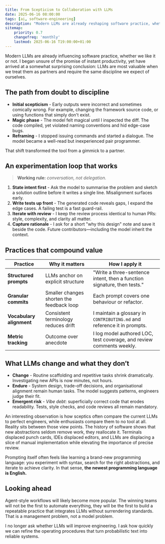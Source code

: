 ```yaml
---
title: From Scepticism to Collaboration with LLMs
date: 2025-06-16 08:00:00
tags: [ai, software-engineering]
description: "Modern LLMs are already reshaping software practice, whether we like it or not. I began wary of the promise of instant productivity, yet have arrived at a somewhat surprising conclusion: LLMs are most valuable when we treat them as colleagues and require the same discipline we expect of ourselves."
sitemap:
    priority: 0.7
    changefreq: 'monthly'
    lastmod: 2025-06-16 T19:00:00+01:00
---
```


Modern LLMs are already influencing software practice, whether we like it or not. I began unsure of the promise of instant productivity, yet have arrived at a somewhat surprising conclusion: LLMs are most valuable when we treat them as partners and require the same discipline we expect of ourselves.

## The path from doubt to discipline

- **Initial scepticism** - Early outputs were incorrect and sometimes comically wrong. For example, changing the framework source code, or using functions that simply don't exist.
- **Magic phase** - The model felt magical until I inspected the diff. The code compiled, yet violated naming conventions and hid edge-case bugs.
- **Reframing** - I stopped issuing commands and started a dialogue. The model became a well-read but inexperienced pair programmer.

That shift transformed the tool from a gimmick to a partner.

## An experimentation loop that works

> **Working rule:** *conversation, not delegation.*

1. **State intent first** - Ask the model to summarise the problem and sketch a solution outline before it writes a single line. Misalignment surfaces early.
2. **Write tests up front** - The generated code reveals gaps, I expand the edge cases. A failing test is a fast guard-rail.
3. **Iterate with review** - I keep the review process identical to human PRs: style, complexity, and clarity all matter.
4. **Capture rationale** - I ask for a short "why this design" note and save it beside the code. Future contributors—including the model inherit the context.

## Practices that compound value

| Practice                 | Why it matters                            | How I apply it                                                          |
|--------------------------|-------------------------------------------|-------------------------------------------------------------------------|
| **Structured prompts**   | LLMs anchor on explicit structure         | "Write a three-sentence intent, then a function signature, then tests." |
| **Granular commits**     | Smaller changes shorten the feedback loop | Each prompt covers one behaviour or refactor.                           |
| **Vocabulary alignment** | Consistent terminology reduces drift      | I maintain a glossary in `CONTRIBUTING.md` and reference it in prompts. |
| **Metric tracking**      | Outcome over anecdote                     | I log model authored LOC, test coverage, and review comments weekly.    |

## What LLMs change and what they don’t

- **Change** - Routine scaffolding and repetitive tasks shrink dramatically. Investigating new APIs is now minutes, not hours.
- **Endure** - System design, trade-off decisions, and organisational alignment remain human tasks. The model suggests patterns, engineers judge their fit.
- **Emergent risk** - *Vibe debt*: superficially correct code that erodes readability. Tests, style checks, and code reviews all remain mandatory.

An interesting observation is how sceptics often compare the current LLMs to perfect engineers, while enthusiasts compare them to no tool at all. Reality sits between those view points. The history of software shows that new abstractions seldom remove work, they reallocate it. Terminals displaced punch cards, IDEs displaced editors, and LLMs are displacing a slice of manual implementation while elevating the importance of precise review.

Prompting itself often feels like learning a brand-new programming language: you experiment with syntax, search for the right abstractions, and iterate to achieve clarity. In that sense, **the newest programming language is English.**

## Looking ahead

Agent-style workflows will likely become more popular. The winning teams will not be the first to automate everything, they will be the first to build a repeatable practice that integrates LLMs without surrendering standards. That is a management problem, not a model problem.

I no longer ask whether LLMs will improve engineering. I ask how quickly we can refine the operating procedures that turn probabilistic text into reliable systems.
